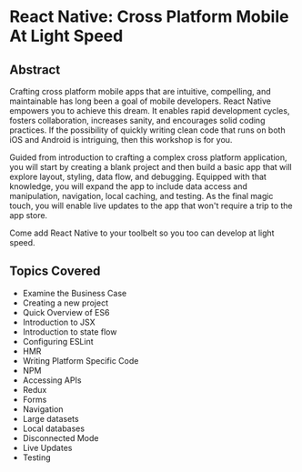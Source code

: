 # React Native: Cross Platform Mobile At Light Speed
## Abstract
Crafting cross platform mobile apps that are intuitive, compelling, and maintainable has long been a goal of mobile developers. React Native empowers you to achieve this dream. It enables rapid development cycles, fosters collaboration, increases sanity, and encourages solid coding practices. If the possibility of quickly writing clean code that runs on both iOS and Android is intriguing, then this workshop is for you.

Guided from introduction to crafting a complex cross platform application, you will start by creating a blank project and then build a basic app that will explore layout, styling, data flow, and debugging. Equipped with that knowledge, you will expand the app to include data access and manipulation, navigation, local caching, and testing. As the final magic touch, you will enable live updates to the app that won't require a trip to the app store.

Come add React Native to your toolbelt so you too can develop at light speed.

## Topics Covered
* Examine the Business Case
* Creating a new project
* Quick Overview of ES6
* Introduction to JSX
* Introduction to state flow
* Configuring ESLint
* HMR
* Writing Platform Specific Code
* NPM
* Accessing APIs
* Redux
* Forms
* Navigation
* Large datasets
* Local databases
* Disconnected Mode
* Live Updates
* Testing
